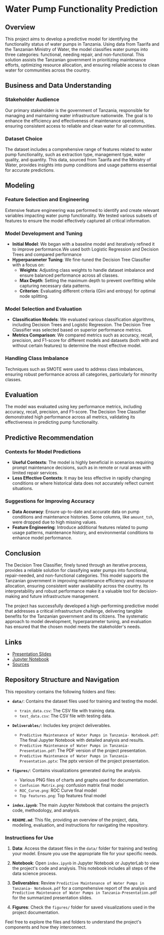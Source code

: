 # Water Pump Functionality Prediction

## Overview
This project aims to develop a predictive model for identifying the functionality status of water pumps in Tanzania. Using data from Taarifa and the Tanzanian Ministry of Water, the model classifies water pumps into three categories: functional, needing repair, and non-functional. This solution assists the Tanzanian government in prioritizing maintenance efforts, optimizing resource allocation, and ensuring reliable access to clean water for communities across the country.

## Business and Data Understanding

### Stakeholder Audience
Our primary stakeholder is the government of Tanzania, responsible for managing and maintaining water infrastructure nationwide. The goal is to enhance the efficiency and effectiveness of maintenance operations, ensuring consistent access to reliable and clean water for all communities.

### Dataset Choice
The dataset includes a comprehensive range of features related to water pump functionality, such as extraction type, management type, water quality, and quantity. This data, sourced from Taarifa and the Ministry of Water, provides insights into pump conditions and usage patterns essential for accurate predictions.

## Modeling

### Feature Selection and Engineering
Extensive feature engineering was performed to identify and create relevant variables impacting water pump functionality. We tested various subsets of features to ensure the model effectively captured all critical information.

### Model Development and Tuning
- **Initial Model**: We began with a baseline model and iteratively refined it to improve performance.We used both Logistic Regression and Decision Trees and compared performance
- **Hyperparameter Tuning**: We fine-tuned the Decision Tree Classifier with a focus on:
  - **Weights**: Adjusting class weights to handle dataset imbalance and ensure balanced performance across all classes.
  - **Max Depth**: Setting the maximum depth to prevent overfitting while capturing necessary data patterns.
  - **Criterion**: Evaluating different criteria (Gini and entropy) for optimal node splitting.

### Model Selection and Evaluation
- **Classification Models**: We evaluated various classification algorithms, including Decision Trees and Logistic Regression. The Decision Tree Classifier was selected based on superior performance metrics.
- **Metrics Comparison**: We compared metrics such as accuracy, recall, precision, and F1-score for different models and datasets (both with and without certain features) to determine the most effective model.

### Handling Class Imbalance
Techniques such as SMOTE were used to address class imbalances, ensuring robust performance across all categories, particularly for minority classes.

## Evaluation
The model was evaluated using key performance metrics, including accuracy, recall, precision, and F1-score. The Decision Tree Classifier demonstrated high performance across all metrics, validating its effectiveness in predicting pump functionality.

## Predictive Recommendation

### Contexts for Model Predictions
- **Useful Contexts**: The model is highly beneficial in scenarios requiring prompt maintenance decisions, such as in remote or rural areas with limited repair services.
- **Less Effective Contexts**: It may be less effective in rapidly changing conditions or where historical data does not accurately reflect current situations.

### Suggestions for Improving Accuracy
- **Data Accuracy**: Ensure up-to-date and accurate data on pump conditions and maintenance histories. Some columns, like `amount_tsh`, were dropped due to high missing values.
- **Feature Engineering**: Introduce additional features related to pump usage patterns, maintenance history, and environmental conditions to enhance model performance.

## Conclusion
The Decision Tree Classifier, finely tuned through an iterative process, provides a reliable solution for classifying water pumps into functional, repair-needed, and non-functional categories. This model supports the Tanzanian government in improving maintenance efficiency and resource allocation, ensuring consistent water availability across the country. Its interpretability and robust performance make it a valuable tool for decision-making and future infrastructure management.

The project has successfully developed a high-performing predictive model that addresses a critical infrastructure challenge, delivering tangible benefits for the Tanzanian government and its citizens. The systematic approach to model development, hyperparameter tuning, and evaluation has ensured that the chosen model meets the stakeholder's needs.

## Links
- [Presentation Slides](https://github.com/leonardkoyio/Phase-3-Project-_v1/blob/main/Deliverables/Predictive%20Maintenance%20of%20Water%20Pumps%20in%20Tanzania-Presentation.pdf)
- [Jupyter Notebook](https://github.com/leonardkoyio/Phase-3-Project-_v1/blob/main/Deliverables/Predictive%20Maintenance%20of%20Water%20Pumps%20in%20Tanzania-%20Notebook.pdf)
- [Sources](https://www.drivendata.org/competitions/7/pump-it-up-data-mining-the-water-table/data/)


## Repository Structure and Navigation

This repository contains the following folders and files:

- **`data/`**: Contains the dataset files used for training and testing the model.
  - `train_data.csv`: The CSV file with training data.
  - `test_data.csv`: The CSV file with testing data.

- **`Deliverables/`**: Includes key project deliverables.
  - `Predictive Maintenance of Water Pumps in Tanzania- Notebook.pdf`: The final Jupyter Notebook with detailed analysis and results.
  - `Predictive Maintenance of Water Pumps in Tanzania-Presentation.pdf`: The PDF version of the project presentation.
  - `Predictive Maintenance of Water Pumps in Tanzania-Presentation.pptx`: The pptx version of the project presentation.

- **`figures/`**: Contains visualizations generated during the analysis.
  - Various PNG files of charts and graphs used for documentation.
  - `Confusion Matrix.png`: confusion matrix final model
  - `ROC_Curve.png`: ROC Curve final model
  - `Top features.png`: Top features final model


- **`index.ipynb`**: The main Jupyter Notebook that contains the project’s code, methodology, and analysis.

- **`README.md`**: This file, providing an overview of the project, data, modeling, evaluation, and instructions for navigating the repository.

### Instructions for Use

1. **Data**: Access the dataset files in the `data/` folder for training and testing your model. Ensure you use the appropriate file for your specific needs.

2. **Notebook**: Open `index.ipynb` in Jupyter Notebook or JupyterLab to view the project's code and analysis. This notebook includes all steps of the data science process.

3. **Deliverables**: Review `Predictive Maintenance of Water Pumps in Tanzania- Notebook.pdf` for a comprehensive report of the analysis and `Predictive Maintenance of Water Pumps in Tanzania-Presentation.pdf` for the summarized presentation slides.

4. **Figures**: Check the `figures/` folder for saved visualizations used in the project documentation.

Feel free to explore the files and folders to understand the project's components and how they interconnect.


